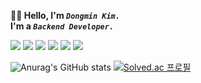 
**👋🏻 Hello, I'm _`Dongmin Kim.`_** <br>
**I'm a _`Backend Developer.`_**

<div>
<img src="https://img.shields.io/badge/java-ed8b00?style=for-the-badge&logo=java&logoColor=white"> 
<img src ="https://img.shields.io/badge/Spring Boot-6DB33F.svg?&style=for-the-badge&logo=Spring Boot&logoColor=white"/>
<img src="https://img.shields.io/badge/mysql-4479A1?style=for-the-badge&logo=mysql&logoColor=white">
<img src="https://img.shields.io/badge/Docker-2496ED?style=for-the-badge&logo=Docker&logoColor=white">
<img src="https://img.shields.io/badge/aws-232F3E?style=for-the-badge&logo=amazonaws&logoColor=white"> 
<img src="https://img.shields.io/badge/git-F05032?style=for-the-badge&logo=git&logoColor=white">
</div>
  
<div>
  
![Anurag's GitHub stats](https://github-readme-stats.vercel.app/api?username=ddmkim94&show_icons=true&theme=merko)
[![Solved.ac 프로필](http://mazassumnida.wtf/api/v2/generate_badge?boj=ddmkim94)](https://solved.ac/ddmkim94)
  
</div>
